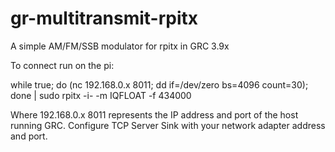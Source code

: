 # gr-multitransmit-rpitx
A simple AM/FM/SSB modulator for rpitx in GRC 3.9x

To connect run on the pi:

while true; do (nc 192.168.0.x 8011; dd if=/dev/zero bs=4096 count=30); done | sudo rpitx -i- -m IQFLOAT -f 434000

Where 192.168.0.x 8011 represents the IP address and port of the host running GRC.
Configure TCP Server Sink with your network adapter address and port.
